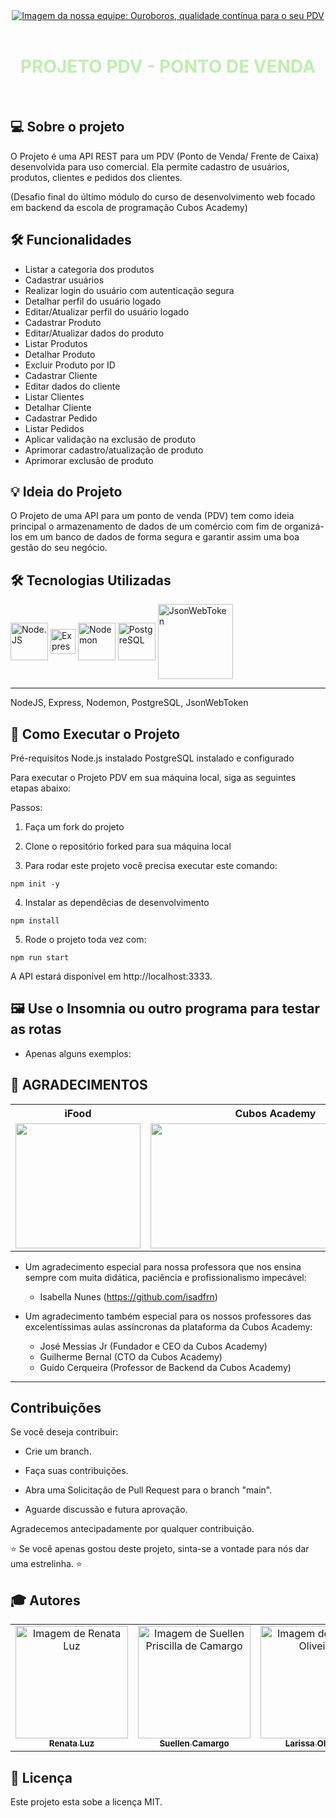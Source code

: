 <div align="center" style="background-color: ; padding: px;">
<a href="https://s4.aconvert.com/convert/p3r68-cdx67/avf4u-v5mk5.jpg"><img src="https://s4.aconvert.com/convert/p3r68-cdx67/aj6hp-1ay7n.jpg" alt="Imagem da nossa equipe: Ouroboros, qualidade contínua para o seu PDV" border="0" /></a>
</div>

<br>
 
<div align="center" style="background-color: ; padding: px;">
  <h1 style="color: #bdefaf;">PROJETO PDV - PONTO DE VENDA</h1>
</div>

<br>

## 💻 Sobre o projeto

O Projeto é uma API REST para um PDV (Ponto de Venda/ Frente de Caixa) desenvolvida para uso comercial. Ela permite cadastro de usuários, produtos, clientes e pedidos dos clientes.

(Desafio final do último módulo do curso de desenvolvimento web focado em backend da escola de programação Cubos Academy)

## 🛠️ Funcionalidades

- Listar a categoria dos produtos
- Cadastrar usuários
- Realizar login do usuário com autenticação segura
- Detalhar perfil do usuário logado
- Editar/Atualizar perfil do usuário logado
- Cadastrar Produto
- Editar/Atualizar dados do produto
- Listar Produtos
- Detalhar Produto
- Excluir Produto por ID
- Cadastrar Cliente
- Editar dados do cliente
- Listar Clientes
- Detalhar Cliente
- Cadastrar Pedido
- Listar Pedidos
- Aplicar validação na exclusão de produto
- Aprimorar cadastro/atualização de produto
- Aprimorar exclusão de produto

## 💡 Ideia do Projeto

O Projeto de uma API para um ponto de venda (PDV) tem como ideia principal o armazenamento de dados de um comércio com fim de organizá-los em um banco de dados de forma segura e garantir assim uma boa gestão do seu negócio.

## 🛠 Tecnologias Utilizadas

 <div style="display: inline_block">

<img align="center" alt="Node.JS" width="60"  src="https://cdn.jsdelivr.net/gh/devicons/devicon/icons/nodejs/nodejs-original.svg" > 
<img align="center" alt="Express" width="40" src="https://img.icons8.com/officexs/16/000000/express-js.png" alt="express-js" >
<img align="center" alt="Nodemon" width="60" src="https://cdn.icon-icons.com/icons2/2107/PNG/512/file_type_nodemon_icon_130299.png" alt="express-js" >
<img align="center" alt="PostgreSQL" width="60" src="https://cdn.jsdelivr.net/gh/devicons/devicon/icons/postgresql/postgresql-plain-wordmark.svg" >
<img align="center" alt="JsonWebToken" width="120" src="https://cdn-images-1.medium.com/v2/resize:fit:992/1*Nnu-OC1BbymgvpOiY9nvwg.png" >

</div>
<hr>

 NodeJS, Express, Nodemon, PostgreSQL, JsonWebToken

## 👷 Como Executar o Projeto

Pré-requisitos
Node.js instalado
PostgreSQL instalado e configurado

Para executar o Projeto PDV em sua máquina local, siga as seguintes etapas abaixo:

Passos:

1. Faça um fork do projeto

2. Clone o repositório forked para sua máquina local

3. Para rodar este projeto você precisa executar este comando:

```shell
npm init -y
```
4. Instalar as dependêcias de desenvolvimento

```shell
npm install
```
5. Rode o projeto toda vez com:

```shell
npm run start
```

A API estará disponível em http://localhost:3333.

## 🖼 Use o Insomnia ou outro programa para testar as rotas

- Apenas alguns exemplos:





## 🌠 AGRADECIMENTOS 

<div align=center>

<table style="width:100%">

  <tr align=center>
    <th><strong>iFood</strong></th>
    <th><strong>Cubos Academy</strong></th>
  </tr>

  <tr align=center>
    <td>
      <a href="https://www.ifood.com.br/">
        <img width="200" src="https://user-images.githubusercontent.com/88854028/181824466-78fc7b6b-2d7e-4dc7-abbd-9375b86cf6dc.png">
      </a>
    </td>
    <td>
      <a href="https://letscode.com.br/">
        <img width="400" height="200" src="https://i.imgur.com/LpY2nT4.png">
      </a>
    </td>

  </tr>

</table>

</div>

- Um agradecimento especial para nossa professora que nos ensina sempre com muita didática, paciência e profissionalismo impecável:

   - Isabella Nunes (https://github.com/isadfrn)

- Um agradecimento também especial para os nossos professores das excelentíssimas aulas assíncronas da plataforma da Cubos Academy: 

   - José Messias Jr (Fundador e CEO da Cubos Academy) 
   - Guilherme Bernal (CTO da Cubos Academy)
   - Guido Cerqueira (Professor de Backend da Cubos Academy)

<hr>

## Contribuições
Se você deseja contribuir:

- Crie um branch.

- Faça suas contribuições.

- Abra uma Solicitação de Pull Request para o branch "main".

- Aguarde discussão e futura aprovação.

Agradecemos antecipadamente por qualquer contribuição. 

⭐ Se você apenas gostou deste projeto, sinta-se a vontade para nós dar uma estrelinha.  ⭐


## 🎓 Autores

<table>
    <tr>
        <td align="center">
            <a href="https://github.com/renataluz">
                <img src="https://s4.aconvert.com/convert/p3r68-cdx67/ayedv-a1epe.jpg" width="180px;" alt="Imagem de Renata Luz" />
                <br />
                <sub><b>Renata Luz</b></sub>
            </a>
        </td>
        <td align="center">
            <a href="https://github.com/SuellendaVinci">
                <img src= "https://s4.aconvert.com/convert/p3r68-cdx67/axec1-mieql.jpg" width="180px;" alt="Imagem de Suellen Priscilla de Camargo" />
                <br />
                <sub><b>Suellen Camargo</b></sub>
            </a>
        </td>
         <td align="center">
            <a href="https://github.com/larissaOliveiraz">
                <img src= "https://avatars.githubusercontent.com/u/107778728?v=4" width="180px;" alt="Imagem de Larissa Oliveira" />
                <br />
                <sub><b>Larissa Oliveira</b></sub>
            </a>
        </td>
         <td align="center">
            <a href="https://github.com/gessicafontes">
                <img src= "https://avatars.githubusercontent.com/u/69762470?v=4" width="180px;" alt="Imagem de Géssica Fontes" />
                <br />
                <sub><b>Géssica Fontes</b></sub>
            </a>
        </td>
         <td align="center">
            <a href="https://github.com/lorena-magalhaes">
                <img src= "https://avatars.githubusercontent.com/u/122636749?v=4" width="180px;" alt="Imagem de Lorena Magalhães" />
                <br />
                <sub><b>Lorena Magalhães</b></sub>
            </a>
        </td>
    </tr>
</table>

## 📝 Licença

Este projeto esta sobe a licença MIT.
